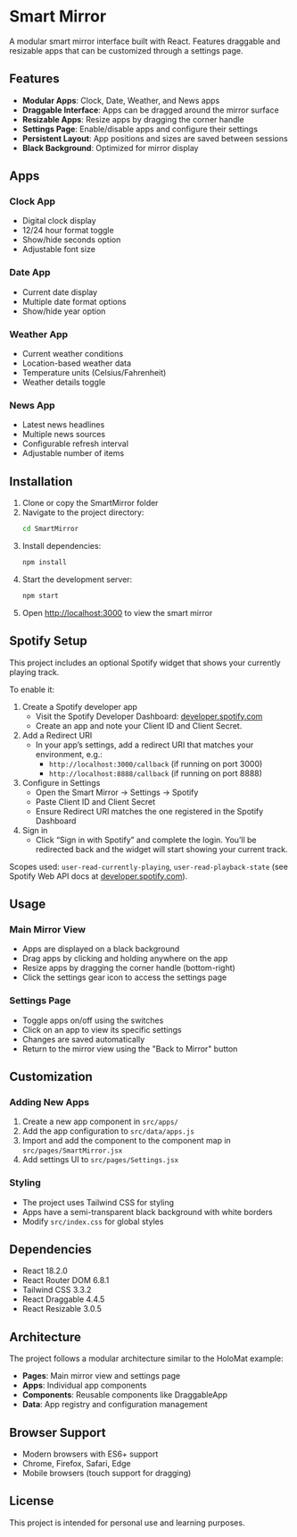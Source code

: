 # Smart Mirror

A modular smart mirror interface built with React. Features draggable and resizable apps that can be customized through a settings page.

## Features

- **Modular Apps**: Clock, Date, Weather, and News apps
- **Draggable Interface**: Apps can be dragged around the mirror surface
- **Resizable Apps**: Resize apps by dragging the corner handle
- **Settings Page**: Enable/disable apps and configure their settings
- **Persistent Layout**: App positions and sizes are saved between sessions
- **Black Background**: Optimized for mirror display

## Apps

### Clock App
- Digital clock display
- 12/24 hour format toggle
- Show/hide seconds option
- Adjustable font size

### Date App
- Current date display
- Multiple date format options
- Show/hide year option

### Weather App
- Current weather conditions
- Location-based weather data
- Temperature units (Celsius/Fahrenheit)
- Weather details toggle

### News App
- Latest news headlines
- Multiple news sources
- Configurable refresh interval
- Adjustable number of items

## Installation

1. Clone or copy the SmartMirror folder
2. Navigate to the project directory:
   ```bash
   cd SmartMirror
   ```
3. Install dependencies:
   ```bash
   npm install
   ```
4. Start the development server:
   ```bash
   npm start
   ```
5. Open [http://localhost:3000](http://localhost:3000) to view the smart mirror

## Spotify Setup

This project includes an optional Spotify widget that shows your currently playing track.

To enable it:

1. Create a Spotify developer app
   - Visit the Spotify Developer Dashboard: [developer.spotify.com](https://developer.spotify.com/)
   - Create an app and note your Client ID and Client Secret.
2. Add a Redirect URI
   - In your app’s settings, add a redirect URI that matches your environment, e.g.:
     - `http://localhost:3000/callback` (if running on port 3000)
     - `http://localhost:8888/callback` (if running on port 8888)
3. Configure in Settings
   - Open the Smart Mirror → Settings → Spotify
   - Paste Client ID and Client Secret
   - Ensure Redirect URI matches the one registered in the Spotify Dashboard
4. Sign in
   - Click “Sign in with Spotify” and complete the login. You’ll be redirected back and the widget will start showing your current track.

Scopes used: `user-read-currently-playing`, `user-read-playback-state` (see Spotify Web API docs at [developer.spotify.com](https://developer.spotify.com/)).

## Usage

### Main Mirror View
- Apps are displayed on a black background
- Drag apps by clicking and holding anywhere on the app
- Resize apps by dragging the corner handle (bottom-right)
- Click the settings gear icon to access the settings page

### Settings Page
- Toggle apps on/off using the switches
- Click on an app to view its specific settings
- Changes are saved automatically
- Return to the mirror view using the "Back to Mirror" button

## Customization

### Adding New Apps
1. Create a new app component in `src/apps/`
2. Add the app configuration to `src/data/apps.js`
3. Import and add the component to the component map in `src/pages/SmartMirror.jsx`
4. Add settings UI to `src/pages/Settings.jsx`

### Styling
- The project uses Tailwind CSS for styling
- Apps have a semi-transparent black background with white borders
- Modify `src/index.css` for global styles

## Dependencies

- React 18.2.0
- React Router DOM 6.8.1
- Tailwind CSS 3.3.2
- React Draggable 4.4.5
- React Resizable 3.0.5

## Architecture

The project follows a modular architecture similar to the HoloMat example:
- **Pages**: Main mirror view and settings page
- **Apps**: Individual app components
- **Components**: Reusable components like DraggableApp
- **Data**: App registry and configuration management

## Browser Support

- Modern browsers with ES6+ support
- Chrome, Firefox, Safari, Edge
- Mobile browsers (touch support for dragging)

## License

This project is intended for personal use and learning purposes.
